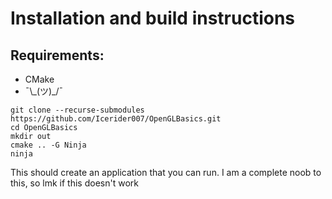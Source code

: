 # Installation and build instructions 

## Requirements:
- CMake
- ¯\\\_(ツ)_/¯

```
git clone --recurse-submodules https://github.com/Icerider007/OpenGLBasics.git 
cd OpenGLBasics 
mkdir out 
cmake .. -G Ninja
ninja
```

This should create an application that you can run.
I am a complete noob to this, so lmk if this doesn't work
